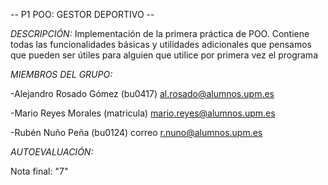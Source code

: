 -- P1 POO: GESTOR DEPORTIVO --

*DESCRIPCIÓN:* 
Implementación de la primera práctica de POO. Contiene todas las funcionalidades básicas y utilidades adicionales que pensamos que pueden ser útiles para alguien que utilice por primera vez el programa

*MIEMBROS DEL GRUPO:*

-Alejandro Rosado Gómez (bu0417) al.rosado@alumnos.upm.es

-Mario Reyes Morales (matricula) mario.reyes@alumnos.upm.es

-Rubén Nuño Peña (bu0124) correo r.nuno@alumnos.upm.es

*AUTOEVALUACIÓN:*

Nota final: "7"
